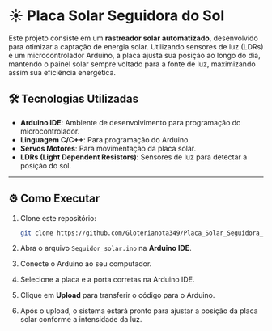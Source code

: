 # ☀️ Placa Solar Seguidora do Sol

Este projeto consiste em um **rastreador solar automatizado**, desenvolvido para otimizar a captação de energia solar. Utilizando sensores de luz (LDRs) e um microcontrolador Arduino, a placa ajusta sua posição ao longo do dia, mantendo o painel solar sempre voltado para a fonte de luz, maximizando assim sua eficiência energética.

## 🛠️ Tecnologias Utilizadas

* **Arduino IDE**: Ambiente de desenvolvimento para programação do microcontrolador.
* **Linguagem C/C++**: Para programação do Arduino.
* **Servos Motores**: Para movimentação da placa solar.
* **LDRs (Light Dependent Resistors)**: Sensores de luz para detectar a posição do sol.

---

## ⚙️ Como Executar

1. Clone este repositório:

   ```bash
   git clone https://github.com/Gloterianota349/Placa_Solar_Seguidora_Sol.git
   ```
2. Abra o arquivo `Seguidor_solar.ino` na **Arduino IDE**.
3. Conecte o Arduino ao seu computador.
4. Selecione a placa e a porta corretas na Arduino IDE.
5. Clique em **Upload** para transferir o código para o Arduino.
6. Após o upload, o sistema estará pronto para ajustar a posição da placa solar conforme a intensidade da luz.
